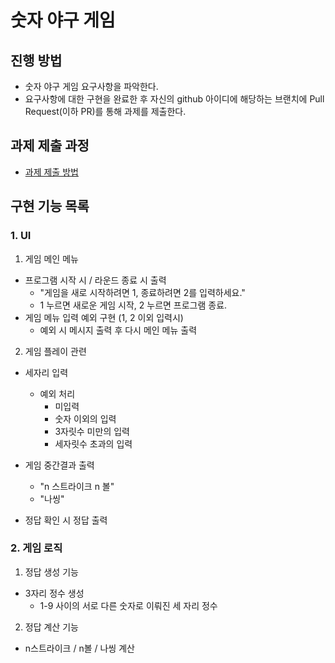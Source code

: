 # 숫자 야구 게임
## 진행 방법
* 숫자 야구 게임 요구사항을 파악한다.
* 요구사항에 대한 구현을 완료한 후 자신의 github 아이디에 해당하는 브랜치에 Pull Request(이하 PR)를 통해 과제를 제출한다.

## 과제 제출 과정
* [과제 제출 방법](https://github.com/next-step/nextstep-docs/tree/master/precourse)

## 구현 기능 목록
### 1. UI
1. 게임 메인 메뉴
  * 프로그램 시작 시 / 라운드 종료 시 출력
    * "게임을 새로 시작하려면  1, 종료하려면 2를 입력하세요."
    * 1 누르면 새로운 게임 시작, 2 누르면 프로그램 종료.
  * 게임 메뉴 입력 예외 구현 (1, 2 이외 입력시)
    * 예외 시 메시지 출력 후 다시 메인 메뉴 출력

2. 게임 플레이 관련
* 세자리 입력
  * 예외 처리
    * 미입력
    * 숫자 이외의 입력
    * 3자릿수 미만의 입력
    * 세자릿수 초과의 입력
    
* 게임 중간결과 출력
  * "n 스트라이크 n 볼"
  * "나씽"
    
* 정답 확인 시 정답 출력

### 2. 게임 로직
1. 정답 생성 기능
* 3자리 정수 생성
  * 1-9 사이의 서로 다른 숫자로 이뤄진 세 자리 정수

2. 정답 계산 기능
  * n스트라이크 / n볼 / 나씽 계산


